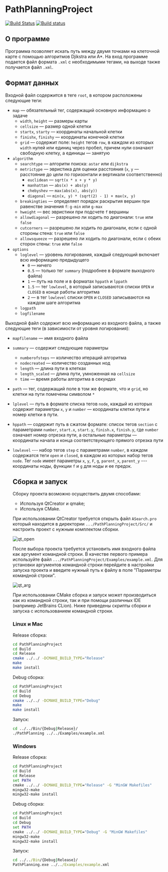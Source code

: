 # PathPlanningProject

[![Build Status](https://travis-ci.org/maksim1744/PathPlanningProject.svg?branch=master)](https://travis-ci.org/maksim1744/PathPlanningProject)
[![Build status](https://ci.appveyor.com/api/projects/status/ymb7aqstw9yx044n/branch/master?svg=true)](https://ci.appveyor.com/project/maksim1744/pathplanningproject/branch/master)

## О программе
Программа позволяет искать путь между двумя точками на клеточной карте с помощью алгоритмов Djikstra или A\*. На вход программе подается файл формата `.xml` с необходимыми тегами, на выходе также получается файл `.xml`.

## Формат данных 
Входной файл содержится в теге `root`, в котором расположены следующие теги:
+ `map` &mdash; обязательный тег, содержащий основную информацию о задаче
    + `width`, `height` &mdash; размеры карты
    + `cellsize` &mdash; размер одной клетки
    + `startx`, `starty` &mdash; координаты начальной клетки
    + `finishx`, `finishy` &mdash; координаты конечной клетки
    + `grid` &mdash; содержит поле: `height` тегов `row`, в каждом из которых `width` нулей или единиц через пробел, причем нули означают свободную клетку, а единицы &mdash; занятую
+ `algorithm`
    + `searchtype` &mdash; алгоритм поиска: `astar` или `dijkstra`
    + `metrictype` &mdash; эвристика для оценки расстояния (`x`, `y` &mdash; расстояние до цели по горизонтали и вертикали соответственно)
        + `euclidean` &mdash; `sqrt(x * x + y * y)`
        + `manhattan` &mdash; `abs(x) + abs(y)`
        + `chebyshev` &mdash; `max(abs(x), abs(y))`
        + `diagonal` &mdash; `min(x, y) * (sqrt(2) - 1) + max(x, y)`
    + `breakingties` &mdash; определяет порядок раскрытия вершин при равенстве значения `f`: `g-min` или `g-max`
    + `hweight` &mdash; вес эвристики при подсчете `f` вершины
    + `allowdiagonal` &mdash; разрешено ли ходить по диагонали: `true` или `false`
    + `cutcorners` &mdash; разрешено ли ходить по диагонали, если с одной стороны стена: `true` или `false`
    + `allowsqueeze` &mdash; разрешено ли ходить по диагонали, если с обеих сторон стены: `true` или `false`
+ `options`
    + `loglevel` &mdash; уровень логирования, каждый следующий включает всю информацию предыдущего
        + `0` &mdash; ничего
        + `0.5` &mdash; только тег `summary` (подробнее в формате выходного файла)
        + `1` &mdash; путь на поле и в форматах `hppath` и `lppath`
        + `1.5` &mdash; тег `lowlevel`, в который записываются списки `OPEN` и `CLOSED` в конце работы алгоритма
        + `2` &mdash; в тег `lowlevel` списки `OPEN` и `CLOSED` записываются на каждом шаге алгоритма
    + `logpath`
    + `logfilename`

Выходной файл содержит всю информацию из входного файла, а также следующие теги (в зависимости от уровня логирования):
+ `mapfilename` &mdash; имя входного файла
+ `summary` &mdash; содержит следующие параметры
    + `numberofsteps` &mdash; количество итераций алгоритма
    + `nodecreated` &mdash; количество созданных нод
    + `length` &mdash; длина пути в клетках
    + `length_scaled` &mdash; длина пути, умноженная на `cellsize`
    + `time` &mdash; время работы алгоритма в секундах
+ `path` &mdash; тег, содержащий поле в том же формате, что и `grid`, но клетки на пути помечены символом `*`
+ `lplevel` &mdash; путь в формате списка тегов `node`, каждый из которых содержит параметры `x`, `y` и `number` &mdash; координаты клетки пути и номер клетки в пути.
+ `hppath` &mdash; содержит путь в сжатом формате: список тегов `section` с параметрами `number`, `start.x`, `start.y`, `finish.x`, `finish.y`, где `number` означает номер отрезка пути, а остальные параметры &mdash; координаты начала и конца соответствующего прямого отрезка пути
+ `lowlevel` --- набор тегов `step` с параметрами `number`, в каждом содержатся теги `open` и `closed`, в каждом из которых набор тегов `node`. Тег `node` имеет параметры `x`, `y`, `F`, `g`, `parent_x`, `parent_y` --- координаты ноды, функции `f` и `g` для ноды и ее предок.



    ## Сборка и запуск

    Сборку проекта возможно осуществить двумя способами:
    - Используя QtCreator и qmake;
    - Используя CMake.
      
    При использовании QtCreator требуется открыть файл `ASearch.pro` который находится в директории `.../PathPlanningProject/Src/` и настроить проект с нужным комплектом сборки.

    ![qt_open](./Images/qt1.png)

    После выбора проекта требуется установить имя входного файла как аргумент командной строки. В качестве первого примера используйте файл `.../PathPlanningProject/Examples/example.xml`. Для установки аргументов командной строки перейдите в настройки запуска проекта и введите нужный путь к файлу в поле "Параметры командной строки".

    ![qt_arg](./Images/qt2.png)

    При использовании CMake сборка и запуск может производиться как из командной строки, так и при помощи различных IDE (например JetBrains CLion). Ниже приведены скрипты сборки и запуска с использованием командной строки.

    ### Linux и Mac
    Release сборка:
    ```bash
    cd PathPlanningProject
    cd Build
    cd Release
    cmake ../../ -DCMAKE_BUILD_TYPE="Release"
    make
    make install
    ```

    Debug сборка:
    ```bash
    cd PathPlanningProject
    cd Build
    cd Debug
    cmake ../../ -DCMAKE_BUILD_TYPE="Debug"
    make
    make install
    ```

    Запуск:
    ```bash
    cd ../../Bin/{Debug|Release}/
    ./PathPlanning ../../Examples/example.xml
    ```
    ### Windows
    Release сборка:
    ```cmd
    cd PathPlanningProject
    cd Build
    cd Release
    set PATH
    cmake ../../ -DCMAKE_BUILD_TYPE="Release" -G "MinGW Makefiles"
    mingw32-make
    mingw32-make install
    ```

    Debug сборка:
    ```cmd
    cd PathPlanningProject
    cd Build
    cd Debug
    set PATH
    cmake ../../ -DCMAKE_BUILD_TYPE="Debug" -G "MinGW Makefiles"
    mingw32-make
    mingw32-make install
    ```

    Запуск:
    ```cmd
    cd ../../Bin/{Debug|Release}/
    PathPlanning.exe ../../Examples/example.xml
    ```
